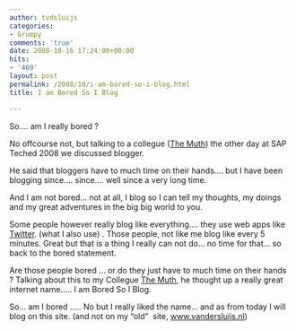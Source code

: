 ```yaml
---
author: tvdsluijs
categories:
- Grumpy
comments: 'true'
date: 2008-10-16 17:24:00+00:00
hits:
- '469'
layout: post
permalink: /2008/10/i-am-bored-so-i-blog.html
title: I am Bored So I Blog

---
```

So&#8230;. am I really bored ?

No offcourse not, but talking to a collegue (<a href="http://www.themuth.com/" target="_blank">The Muth</a>) the other day at SAP Teched 2008 we discussed blogger.

He said that bloggers have to much time on their hands&#8230;. but I have been blogging since&#8230;. since&#8230;. well since a very long time.

And I am not bored&#8230; not at all, I blog so I can tell my thoughts, my doings and my great adventures in the big big world to you.

Some people however really blog like everything&#8230;. they use web apps like <a href="http://www.twitter.com/" target="_blank">Twitter</a>. (what I also use) . Those people, not like me blog like every 5 minutes. Great but that is a thing I really can not do&#8230; no time for that&#8230; so back to the bored statement.

Are those people bored &#8230; or do they just have to much time on their hands ? Talking about this to my Collegue <a href="http://www.themuth.com/" target="_blank">The Muth</a>, he thought up a really great internet name&#8230;.. I am Bored So I Blog.

So&#8230; am I bored &#8230;.. No but I really liked the name&#8230; and as from today I will blog on this site. (and not on my &#8220;old&#8221;  site, <a href="https://www.vandersluijs.nl/" target="_blank">www.vandersluijs.nl</a>)

<a name="more"></a>